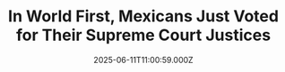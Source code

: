 ---
title: "In World First, Mexicans Just Voted for Their Supreme Court Justices"
date: 2025-06-11T11:00:59.000Z
category: Human Kindness
externalLink: "https://www.goodnewsnetwork.org/in-world-first-mexicans-just-voted-for-their-supreme-court-justices/"
image: ""
excerpt: "Americans often refer to our country as undergoing a continual experiment in self-government. Well, down in Mexico, that experiment has been taken to a whole other level. On the first of June, the North American nation became the first in modern history to elect its judges at all levels by popular vote. The first supreme […] The post In World…"
---